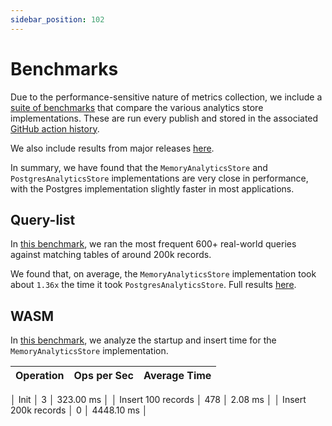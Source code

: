 ```yaml
---
sidebar_position: 102
---
```


# Benchmarks

Due to the performance-sensitive nature of metrics collection, we include a [suite of benchmarks](https://github.com/powerhouse-inc/analytics-engine/tree/main/benchmarks) that compare the various analytics store implementations. These are run every publish and stored in the associated [GitHub action history](https://github.com/powerhouse-inc/analytics-engine/actions/runs/12123429624/job/33798972072).

We also include results from major releases [here](https://github.com/powerhouse-inc/analytics-engine/tree/main/benchmarks/results).

In summary, we have found that the `MemoryAnalyticsStore` and `PostgresAnalyticsStore` implementations are very close in performance, with the Postgres implementation slightly faster in most applications.

## Query-list

In [this benchmark](https://github.com/powerhouse-inc/analytics-engine/blob/main/benchmarks/results/query-list/), we ran the most frequent 600+ real-world queries against matching tables of around 200k records.

We found that, on average, the `MemoryAnalyticsStore` implementation took about `1.36x` the time it took `PostgresAnalyticsStore`. Full results [here](https://github.com/powerhouse-inc/analytics-engine/blob/main/benchmarks/results/query-list/pglite.txt).

## WASM

In [this benchmark](https://github.com/powerhouse-inc/analytics-engine/blob/main/benchmarks/results/wasm/), we analyze the startup and insert time for the `MemoryAnalyticsStore` implementation.


| Operation           | Ops per Sec | Average  Time |
| ------------------- | ----------- | ------------- |
│ Init                │ 3           │ 323.00 ms     │
│ Insert 100 records  │ 478         │ 2.08 ms       │
│ Insert 200k records │ 0           │ 4448.10 ms    │
